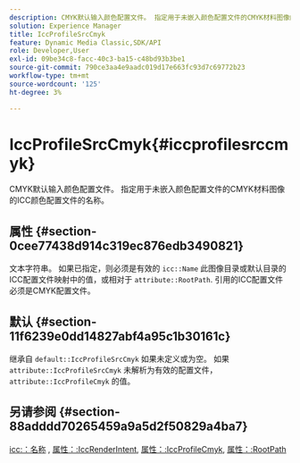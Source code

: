 ```yaml
---
description: CMYK默认输入颜色配置文件。 指定用于未嵌入颜色配置文件的CMYK材料图像的ICC颜色配置文件的名称。
solution: Experience Manager
title: IccProfileSrcCmyk
feature: Dynamic Media Classic,SDK/API
role: Developer,User
exl-id: 09be34c8-facc-40c3-ba15-c48bd93b3be1
source-git-commit: 790ce3aa4e9aadc019d17e663fc93d7c69772b23
workflow-type: tm+mt
source-wordcount: '125'
ht-degree: 3%

---
```


# IccProfileSrcCmyk{#iccprofilesrccmyk}

CMYK默认输入颜色配置文件。 指定用于未嵌入颜色配置文件的CMYK材料图像的ICC颜色配置文件的名称。

## 属性 {#section-0cee77438d914c319ec876edb3490821}

文本字符串。 如果已指定，则必须是有效的 `icc::Name` 此图像目录或默认目录的ICC配置文件映射中的值，或相对于 `attribute::RootPath`. 引用的ICC配置文件必须是CMYK配置文件。

## 默认 {#section-11f6239e0dd14827abf4a95c1b30161c}

继承自 `default::IccProfileSrcCmyk` 如果未定义或为空。 如果 `attribute::IccProfileSrcCmyk` 未解析为有效的配置文件， `attribute::IccProfileCmyk` 的值。

## 另请参阅 {#section-88adddd70265459a9a5d2f50829a4ba7}

[icc:：名称](../../../../../ir-api/material-cat/image-rendering-api-ref/c-ir-material-catalog/c-ir-icc-profile-map-reference/r-ir-name-icc.md#reference-7a293ede360e433782575f8f6a562ac2) , [属性：:IccRenderIntent](../../../../../ir-api/material-cat/image-rendering-api-ref/c-ir-material-catalog/c-ir-attributes-reference/r-ir-iccrenderintent.md#reference-3b80b7a4c25545a593c5076f318b5c40), [属性：:IccProfileCmyk](../../../../../ir-api/material-cat/image-rendering-api-ref/c-ir-material-catalog/c-ir-attributes-reference/r-ir-iccprofilecmyk.md#reference-55aead2d924847ffbd1be4c46add7127), [属性：:RootPath](../../../../../ir-api/material-cat/image-rendering-api-ref/c-ir-material-catalog/c-ir-attributes-reference/r-ir-rootpath.md#reference-a4d7c96b62e14fcbad1740c702f160f3)

